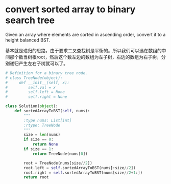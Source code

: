 # convert sorted array to binary search tree

Given an array where elements are sorted in ascending order, convert it to a height balanced BST.

基本就是递归的思路，由于要求二叉查找树是平衡的。所以我们可以选在数组的中间那个数当树根root，然后这个数左边的数组为左子树，右边的数组为右子树，分别递归产生左右子树就可以了。

```python
# Definition for a binary tree node.
# class TreeNode(object):
#     def __init__(self, x):
#         self.val = x
#         self.left = None
#         self.right = None

class Solution(object):
    def sortedArrayToBST(self, nums):
        """
        :type nums: List[int]
        :rtype: TreeNode
        """
        size = len(nums)
        if size == 0:
            return None
        if size == 1:
            return TreeNode(nums[0])

        root = TreeNode(nums[size//2])
        root.left = self.sortedArrayToBST(nums[:size//2])
        root.right = self.sortedArrayToBST(nums[size//2+1:])
        return root
```
